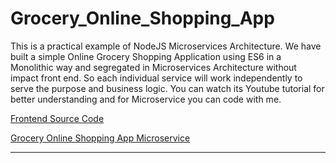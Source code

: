 # Grocery_Online_Shopping_App

This is a practical example of NodeJS Microservices Architecture. We have built a simple Online Grocery Shopping Application using ES6 in a Monolithic way and segregated in Microservices Architecture without impact front end. So each individual service will work independently to serve the purpose and business logic. You can watch its Youtube tutorial for better understanding and for Microservice you can code with me.

[Frontend Source Code](https://github.com/codergogoi/nodejs_microservice/blob/master/shopping_app_frontend.zip)

[Grocery Online Shopping App Microservice](https://github.com/codergogoi/nodejs_microservice)

---
